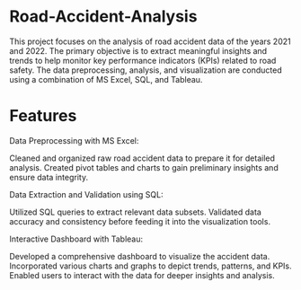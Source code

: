 # Road-Accident-Analysis
This project focuses on the analysis of road accident data of the years 2021 and 2022. The primary objective is to extract meaningful insights and trends to help monitor key performance indicators (KPIs) related to road safety. The data preprocessing, analysis, and visualization are conducted using a combination of MS Excel, SQL, and Tableau.

# Features
Data Preprocessing with MS Excel:

Cleaned and organized raw road accident data to prepare it for detailed analysis.
Created pivot tables and charts to gain preliminary insights and ensure data integrity.

Data Extraction and Validation using SQL:

Utilized SQL queries to extract relevant data subsets.
Validated data accuracy and consistency before feeding it into the visualization tools.

Interactive Dashboard with Tableau:

Developed a comprehensive dashboard to visualize the accident data.
Incorporated various charts and graphs to depict trends, patterns, and KPIs.
Enabled users to interact with the data for deeper insights and analysis.
